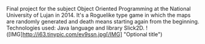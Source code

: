 Final project for the subject Object Oriented Programming at the National University of Lujan in 2014.
It's a Roguelike type game in which the maps are randomly generated and death means starting again from the beginning.
Technologies used: Java language and library Slick2D.
!([IMG]http://i63.tinypic.com/ev9ssn.jpg[/IMG] "Optional title")
